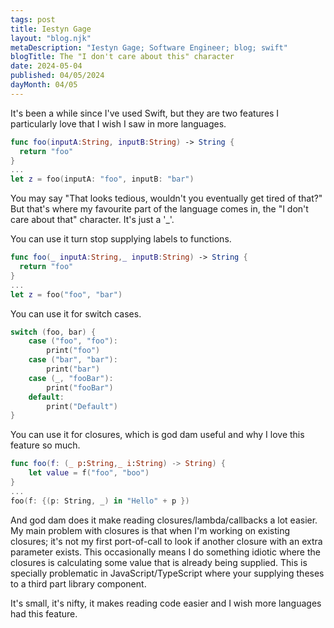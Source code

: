 ```yaml
---
tags: post
title: Iestyn Gage
layout: "blog.njk"
metaDescription: "Iestyn Gage; Software Engineer; blog; swift"
blogTitle: The "I don't care about this" character
date: 2024-05-04
published: 04/05/2024
dayMonth: 04/05
---
```


It's been a while since I've used Swift, but they are two features I particularly love that I wish I saw in more languages.

```swift
func foo(inputA:String, inputB:String) -> String {
  return "foo"
}
...
let z = foo(inputA: "foo", inputB: "bar")
```
<p>
You may say "That looks tedious, wouldn't you eventually get tired of that?"
But that's where my favourite part of the language comes in, the "I don't care about that" character.
It's just a '_'.
</p>

<p>
You can use it turn stop supplying labels to functions.
<p>

```swift
func foo(_ inputA:String,_ inputB:String) -> String {
  return "foo"
}
...
let z = foo("foo", "bar")
```

<p>
You can use it for switch cases.
<p>

```swift
switch (foo, bar) {
    case ("foo", "foo"):
        print("foo")
    case ("bar", "bar"):
        print("bar")
    case (_, "fooBar"):
        print("fooBar")
    default:
        print("Default")
}
```

<p>
You can use it for closures, which is god dam useful and why I love this feature so much.
<p>

```swift
func foo(f: (_ p:String,_ i:String) -> String) {
    let value = f("foo", "boo")
}
...
foo(f: {(p: String, _) in "Hello" + p })
```

<p>
And god dam does it make reading closures/lambda/callbacks a lot easier. 
My main problem with closures is that when I'm working on existing closures; 
it's not my first port-of-call to look if another closure with an extra parameter exists.
This occasionally means I do something idiotic where the closures is calculating some value that is already being supplied.
This is specially problematic in JavaScript/TypeScript where your supplying theses to a third part library component.
</p>

<p>
It's small, it's nifty, it makes reading code easier and I wish more languages had this feature.
</p>